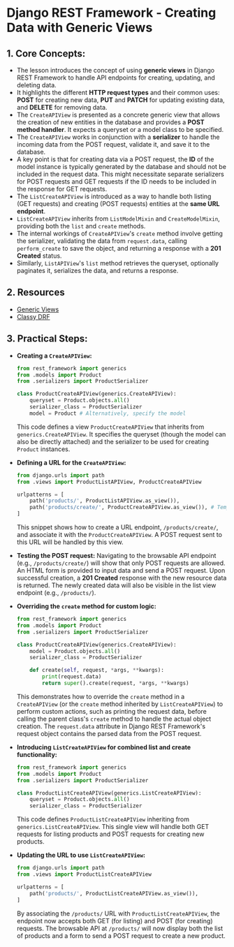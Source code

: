 # Django REST Framework - Creating Data with Generic Views

## 1. Core Concepts:

- The lesson introduces the concept of using **generic views** in Django REST Framework to handle API endpoints for creating, updating, and deleting data.
- It highlights the different **HTTP request types** and their common uses: **POST** for creating new data, **PUT** and **PATCH** for updating existing data, and **DELETE** for removing data.
- The `CreateAPIView` is presented as a concrete generic view that allows the creation of new entities in the database and provides a **POST method handler**. It expects a queryset or a model class to be specified.
- The `CreateAPIView` works in conjunction with a **serializer** to handle the incoming data from the POST request, validate it, and save it to the database.
- A key point is that for creating data via a POST request, the **ID** of the model instance is typically generated by the database and should not be included in the request data. This might necessitate separate serializers for POST requests and GET requests if the ID needs to be included in the response for GET requests.
- The `ListCreateAPIView` is introduced as a way to handle both listing (GET requests) and creating (POST requests) entities at the **same URL endpoint**.
- `ListCreateAPIView` inherits from `ListModelMixin` and `CreateModelMixin`, providing both the `list` and `create` methods.
- The internal workings of `CreateAPIView`'s `create` method involve getting the serializer, validating the data from `request.data`, calling `perform_create` to save the object, and returning a response with a **201 Created** status.
- Similarly, `ListAPIView`'s `list` method retrieves the queryset, optionally paginates it, serializes the data, and returns a response.

## 2. Resources

- [Generic Views](https://www.django-rest-framework.org/api-guide/generic-views/)
- [Classy DRF](https://www.cdrf.co/)

## 3. Practical Steps:

- **Creating a `CreateAPIView`:**

  ```python
  from rest_framework import generics
  from .models import Product
  from .serializers import ProductSerializer

  class ProductCreateAPIView(generics.CreateAPIView):
      queryset = Product.objects.all()
      serializer_class = ProductSerializer
      model = Product # Alternatively, specify the model
  ```

  This code defines a view `ProductCreateAPIView` that inherits from `generics.CreateAPIView`. It specifies the queryset (though the model can also be directly attached) and the serializer to be used for creating `Product` instances.

- **Defining a URL for the `CreateAPIView`:**

  ```python
  from django.urls import path
  from .views import ProductListAPIView, ProductCreateAPIView

  urlpatterns = [
      path('products/', ProductListAPIView.as_view()),
      path('products/create/', ProductCreateAPIView.as_view()), # Temporary URL for demonstration
  ]
  ```

  This snippet shows how to create a URL endpoint, `/products/create/`, and associate it with the `ProductCreateAPIView`. A POST request sent to this URL will be handled by this view.

- **Testing the POST request:**
  Navigating to the browsable API endpoint (e.g., `/products/create/`) will show that only POST requests are allowed. An HTML form is provided to input data and send a POST request. Upon successful creation, a **201 Created** response with the new resource data is returned. The newly created data will also be visible in the list view endpoint (e.g., `/products/`).

- **Overriding the `create` method for custom logic:**

  ```python
  from rest_framework import generics
  from .models import Product
  from .serializers import ProductSerializer

  class ProductCreateAPIView(generics.CreateAPIView):
      model = Product.objects.all()
      serializer_class = ProductSerializer

      def create(self, request, *args, **kwargs):
          print(request.data)
          return super().create(request, *args, **kwargs)
  ```

  This demonstrates how to override the `create` method in a `CreateAPIView` (or the `create` method inherited by `ListCreateAPIView`) to perform custom actions, such as printing the request data, before calling the parent class's `create` method to handle the actual object creation. The `request.data` attribute in Django REST Framework's request object contains the parsed data from the POST request.

- **Introducing `ListCreateAPIView` for combined list and create functionality:**

  ```python
  from rest_framework import generics
  from .models import Product
  from .serializers import ProductSerializer

  class ProductListCreateAPIView(generics.ListCreateAPIView):
      queryset = Product.objects.all()
      serializer_class = ProductSerializer
  ```

  This code defines `ProductListCreateAPIView` inheriting from `generics.ListCreateAPIView`. This single view will handle both GET requests for listing products and POST requests for creating new products.

- **Updating the URL to use `ListCreateAPIView`:**

  ```python
  from django.urls import path
  from .views import ProductListCreateAPIView

  urlpatterns = [
      path('products/', ProductListCreateAPIView.as_view()),
  ]
  ```

  By associating the `/products/` URL with `ProductListCreateAPIView`, the endpoint now accepts both GET (for listing) and POST (for creating) requests. The browsable API at `/products/` will now display both the list of products and a form to send a POST request to create a new product.
